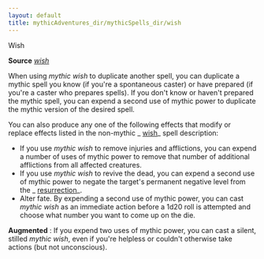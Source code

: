 ```yaml
---
layout: default
title: mythicAdventures_dir/mythicSpells_dir/wish
---
```

Wish

**Source** [_wish_](../spells_dir/wish#_wish)

When using _mythic wish_ to duplicate another spell, you can duplicate a mythic spell you know (if you're a spontaneous caster) or have prepared (if you're a caster who prepares spells). If you don't know or haven't prepared the mythic spell, you can expend a second use of mythic power to duplicate the mythic version of the desired spell.

You can also produce any one of the following effects that modify or replace effects listed in the non-mythic _ [wish](../spells_dir/wish#_wish)_ spell description:

- If you use _mythic wish_ to remove injuries and afflictions, you can expend a number of uses of mythic power to remove that number of additional afflictions from all affected creatures.
- If you use _mythic wish_ to revive the dead, you can expend a second use of mythic power to negate the target's permanent negative level from the _ [resurrection](../spells_dir/resurrection#_resurrection)_.
- Alter fate. By expending a second use of mythic power, you can cast _mythic wish_ as an immediate action before a 1d20 roll is attempted and choose what number you want to come up on the die.

**Augmented** : If you expend two uses of mythic power, you can cast a silent, stilled _mythic wish_, even if you're helpless or couldn't otherwise take actions (but not unconscious).

